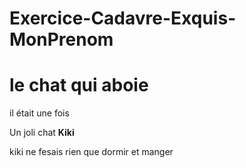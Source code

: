 # Exercice-Cadavre-Exquis-MonPrenom
<h1>le chat qui aboie</h1>
<p>il était une fois</p>
<p>Un joli chat <strong>Kiki</strong></p>
<p>kiki ne fesais rien que dormir et manger</p>
